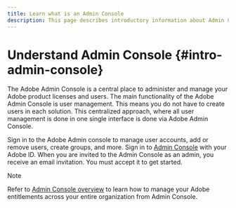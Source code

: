 ```yaml
---
title: Learn what is an Admin Console
description: This page describes introductory information about Admin Console.
---
```


# Understand Admin Console {#intro-admin-console}

The Adobe Admin Console is a central place to administer and manage your Adobe product licenses and users. The main functionality of the Adobe Admin Console is user management. This means you do not have to create users in each solution. This centralized approach, where all user management is done in one single interface is done via Adobe Admin Console.

Sign in to the Adobe Admin console to manage user accounts, add or remove users, create groups, and more. Sign in to [Admin Console](https://adminconsole.adobe.com) with  your Adobe ID. When you are invited to the Admin Console as an admin, you receive an email invitation. You must accept it to get started.

>[!NOTE]
>Refer to [Admin Console overview](https://helpx.adobe.com/enterprise/using/admin-console.html) to learn how to manage your Adobe entitlements across your entire organization from Admin Console.